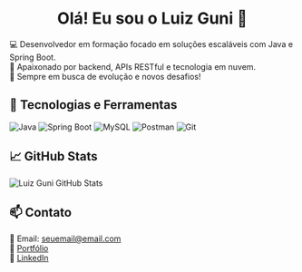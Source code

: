 
<h1 align="center">Olá! Eu sou o Luiz Guni 👋</h1>

💻 Desenvolvedor em formação focado em soluções escaláveis com Java e Spring Boot.  
🚀 Apaixonado por backend, APIs RESTful e tecnologia em nuvem.  
🎯 Sempre em busca de evolução e novos desafios!

## 🚀 Tecnologias e Ferramentas
![Java](https://img.shields.io/badge/Java-ED8B00?style=for-the-badge&logo=java&logoColor=white)
![Spring Boot](https://img.shields.io/badge/Spring_Boot-6DB33F?style=for-the-badge&logo=spring-boot&logoColor=white)
![MySQL](https://img.shields.io/badge/MySQL-005C84?style=for-the-badge&logo=mysql&logoColor=white)
![Postman](https://img.shields.io/badge/Postman-FF6C37?style=for-the-badge&logo=postman&logoColor=white)
![Git](https://img.shields.io/badge/Git-F05032?style=for-the-badge&logo=git&logoColor=white)

## 📈 GitHub Stats
![Luiz Guni GitHub Stats](https://github-readme-stats.vercel.app/api?username=Luizguni&show_icons=true&theme=tokyonight)

## 📫 Contato
📧 Email: seuemail@email.com  
📎 [Portfólio](https://luizguni.github.io/Projeto-Portfolio)  
📱 [LinkedIn](https://www.linkedin.com/in/luizguni/)
